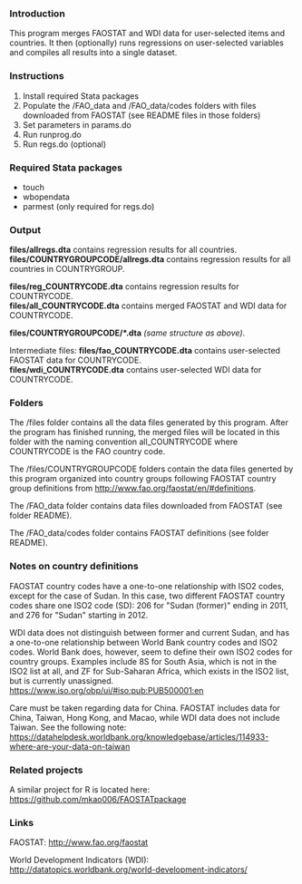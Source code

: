 ### Introduction

This program merges FAOSTAT and WDI data for user-selected items and countries.  It then (optionally) runs regressions on user-selected variables and compiles all results into a single dataset.

### Instructions

1. Install required Stata packages
2. Populate the /FAO_data and /FAO_data/codes folders with files downloaded from FAOSTAT (see README files in those folders)
3. Set parameters in params.do
4. Run runprog.do
5. Run regs.do (optional)

### Required Stata packages

- touch
- wbopendata
- parmest (only required for regs.do)

### Output

**files/allregs.dta** contains regression results for all countries.  
**files/COUNTRYGROUPCODE/allregs.dta** contains regression results for all countries in COUNTRYGROUP.

**files/reg_COUNTRYCODE.dta** contains regression results for COUNTRYCODE.  
**files/all_COUNTRYCODE.dta** contains merged FAOSTAT and WDI data for COUNTRYCODE.

**files/COUNTRYGROUPCODE/\*.dta** *(same structure as above)*.

Intermediate files:
**files/fao_COUNTRYCODE.dta** contains user-selected FAOSTAT data for COUNTRYCODE.  
**files/wdi_COUNTRYCODE.dta** contains user-selected WDI data for COUNTRYCODE.

### Folders

The /files folder contains all the data files generated by this program.  After the program has finished running, the merged files will be located in this folder with the naming convention all_COUNTRYCODE where COUNTRYCODE is the FAO country code.

The /files/COUNTRYGROUPCODE folders contain the data files generted by this program organized into country groups following FAOSTAT country group definitions from http://www.fao.org/faostat/en/#definitions.

The /FAO_data folder contains data files downloaded from FAOSTAT (see folder README).

The /FAO_data/codes folder contains FAOSTAT definitions (see folder README).

### Notes on country definitions

FAOSTAT country codes have a one-to-one relationship with ISO2 codes, except for the case of Sudan.  In this case, two different FAOSTAT country codes share one ISO2 code (SD): 206 for "Sudan (former)" ending in 2011, and 276 for "Sudan" starting in 2012.

WDI data does not distinguish between former and current Sudan, and has a one-to-one relationship between World Bank country codes and ISO2 codes.  World Bank does, however, seem to define their own ISO2 codes for country groups.  Examples include 8S for South Asia, which is not in the ISO2 list at all, and ZF for Sub-Saharan Africa, which exists in the ISO2 list, but is currently unassigned.
https://www.iso.org/obp/ui/#iso:pub:PUB500001:en

Care must be taken regarding data for China.  FAOSTAT includes data for China, Taiwan, Hong Kong, and Macao, while WDI data does not include Taiwan.  See the following note:
https://datahelpdesk.worldbank.org/knowledgebase/articles/114933-where-are-your-data-on-taiwan

### Related projects

A similar project for R is located here:
https://github.com/mkao006/FAOSTATpackage

### Links

FAOSTAT: http://www.fao.org/faostat

World Development Indicators (WDI): http://datatopics.worldbank.org/world-development-indicators/
